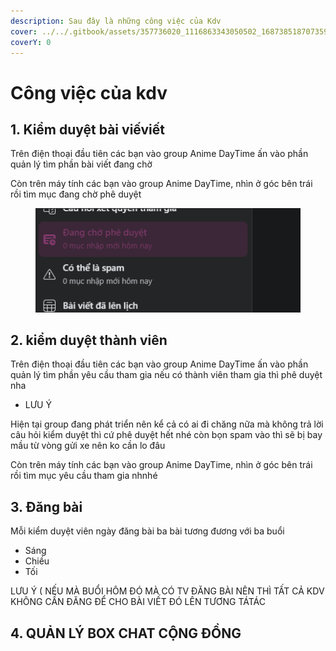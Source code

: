 ```yaml
---
description: Sau đây là những công việc của Kdv
cover: ../../.gitbook/assets/357736020_1116863343050502_1687385187073590816_n.jpg
coverY: 0
---
```


# Công việc của kdv



## 1. Kiểm duyệt bài viếviết

Trên điện thoại đầu tiên các bạn vào group Anime DayTime ấn vào phần quản lý tìm phần bài viết đang chờ



Còn trên máy tính các bạn vào group Anime DayTime, nhìn ở góc bên trái rồi tìm mục đang chờ phê duyệt

<div align="left">

<figure><img src="../../.gitbook/assets/Screenshot (118).png" alt=""><figcaption></figcaption></figure>

</div>

## 2. kiểm duyệt thành viên

Trên điện thoại đầu tiên các bạn vào group Anime DayTime ấn vào phần quản lý tìm phần yêu cầu tham gia nếu có thành viên tham gia thì phê duyệt nha

* LƯU Ý

Hiện tại group đang phát triển nên kể cả có ai đi chăng nữa mà không trả lời câu hỏi kiểm duyệt thì cứ phê duyệt hết nhé còn bọn spam vào thì sẽ bị bay mầu từ vòng gửi xe nên ko cần lo đâu



Còn trên máy tính các bạn vào group Anime DayTime, nhìn ở góc bên trái rồi tìm mục yêu cầu tham gia nhnhé

## 3. Đăng bài

Mỗi kiểm duyệt viên ngày đăng bài ba bài tương đương với ba buổi

* Sáng
* Chiều
* Tối

LƯU Ý ( NẾU MÀ BUỔI HÔM ĐÓ MÀ CÓ TV ĐĂNG BÀI NÊN THÌ TẤT CẢ KDV KHÔNG CẦN ĐĂNG ĐỂ  CHO BÀI VIẾT ĐÓ LÊN TƯƠNG TÁTÁC

## 4. QUẢN LÝ BOX CHAT CỘNG ĐỒNG
